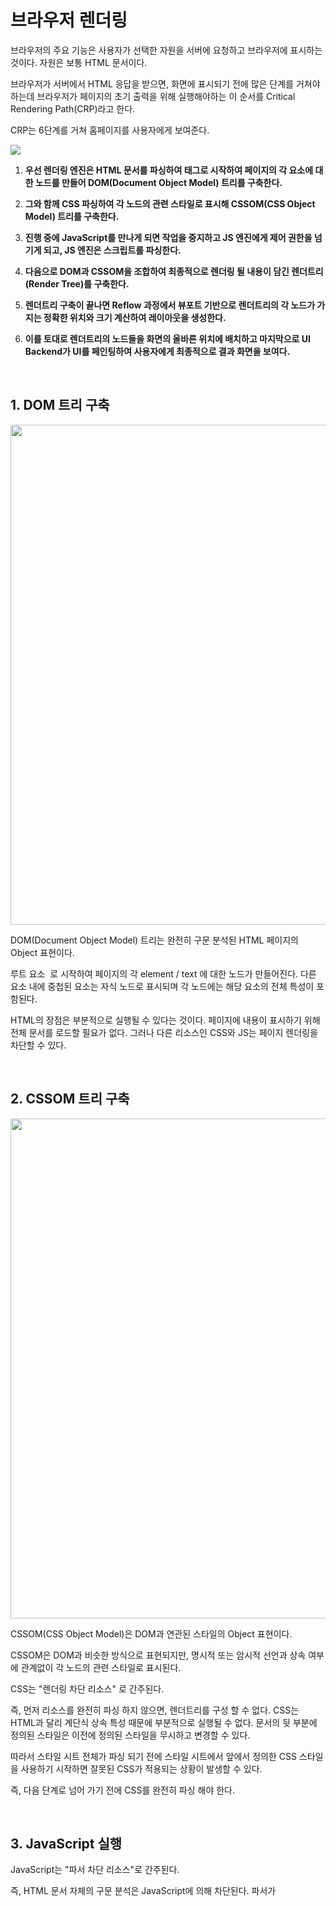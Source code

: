 # 브라우저 렌더링

브라우저의 주요 기능은 사용자가 선택한 자원을 서버에 요청하고 브라우저에 표시하는 것이다. 자원은 보통 HTML 문서이다.

브라우저가 서버에서 HTML 응답을 받으면, 화면에 표시되기 전에 많은 단계를 거쳐야 하는데 브라우저가 페이지의 초기 출력을 위해 실행해야하는 이 순서를 Critical Rendering Path(CRP)라고 한다.

CRP는 6단계를 거쳐 홈페이지를 사용자에게 보여준다.

<img src="https://github.com/moeyg/Front-end-Knowledge/blob/f6f6739b692c54f1356f8a418b7ad26f5444ba0f/Images/Browser-Rendering/Browser-Rendering-1.png" />

1. **우선 렌더링 엔진은 HTML 문서를 파싱하여 <html> 태그로 시작하여 페이지의 각 요소에 대한 노드를 만들어 DOM(Document Object Model) 트리를 구축한다.**

2. **그와 함께 CSS 파싱하여 각 노드의 관련 스타일로 표시해 CSSOM(CSS Object Model) 트리를 구축한다.**

3. **진행 중에 JavaScript를 만나게 되면 작업을 중지하고 JS 엔진에게 제어 권한을 넘기게 되고, JS 엔진은 스크립트를 파싱한다.**

4. **다음으로 DOM과 CSSOM을 조합하여 최종적으로 렌더링 될 내용이 담긴 렌더트리(Render Tree)를 구축한다.**

5. **렌더트리 구축이 끝나면 Reflow 과정에서 뷰포트 기반으로 렌더트리의 각 노드가 가지는 정확한 위치와 크기 계산하여 레이아웃을 생성한다.**

6. **이를 토대로 렌더트리의 노드들을 화면의 올바른 위치에 배치하고 마지막으로 UI Backend가 UI를 페인팅하여 사용자에게 최종적으로 결과 화면을 보여다.**

   <br>

## 1. DOM 트리 구축

<img src="https://github.com/moeyg/Front-end-Knowledge/blob/f6f6739b692c54f1356f8a418b7ad26f5444ba0f/Images/Browser-Rendering/Browser-Rendering-2.png" width="800px" />

DOM(Document Object Model) 트리는 완전히 구문 분석된 HTML 페이지의 Object 표현이다.

루트 요소 <html> 로 시작하여 페이지의 각 element / text 에 대한 노드가 만들어진다. 다른 요소 내에 중첩된 요소는 자식 노드로 표시되며 각 노드에는 해당 요소의 전체 특성이 포함된다.

HTML의 장점은 부분적으로 실행될 수 있다는 것이다. 페이지에 내용이 표시하기 위해 전체 문서를 로드할 필요가 없다. 그러나 다른 리소스인 CSS와 JS는 페이지 렌더링을 차단할 수 있다.
   
<br>

## 2. CSSOM 트리 구축

<img src="https://github.com/moeyg/Front-end-Knowledge/blob/f6f6739b692c54f1356f8a418b7ad26f5444ba0f/Images/Browser-Rendering/Browser-Rendering-3.png" width="800px" />
 
CSSOM(CSS Object Model)은 DOM과 연관된 스타일의 Object 표현이다.

CSSOM은 DOM과 비슷한 방식으로 표현되지만, 명시적 또는 암시적 선언과 상속 여부에 관계없이 각 노드의 관련 스타일로 표시된다.

CSS는 "렌더링 차단 리소스" 로 간주된다.

즉, 먼저 리소스를 완전히 파싱 하지 않으면, 렌더트리를 구성 할 수 없다. CSS는 HTML과 달리 계단식 상속 특성 때문에 부분적으로 실행될 수 없다. 문서의 뒷 부분에 정의된 스타일은 이전에 정의된 스타일을 무시하고 변경할 수 있다.

따라서 스타일 시트 전체가 파싱 되기 전에 스타일 시트에서 앞에서 정의한 CSS 스타일을 사용하기 시작하면 잘못된 CSS가 적용되는 상황이 발생할 수 있다.

즉, 다음 단계로 넘어 가기 전에 CSS를 완전히 파싱 해야 한다.
     
<br>

## 3. **JavaScript 실행**

JavaScript는 "파서 차단 리소스"로 간주된다.

즉, HTML 문서 자체의 구문 분석은 JavaScript에 의해 차단된다. 파서가 <script> 태그에 도달하면 (외부 태그 인 경우) fetch를 중단하고 실행한다. 따라서 문서 내의 요소를 참조하는 JavaScript 파일이 있는 경우 해당 문서가 표시된 후에 배치 해야 한다.

JavaScript가 파서 차단되는 것을 피하기 위해 `<script async src="script.js">` 와 같이 `async` 속성을 적용하여 비동기적으로 로드 할 수 있다.
   
<br>

## 4. 렌더트리 구축

렌더트리는 DOM과 CSSOM의 조합이다. 페이지에서 최종적으로 렌더링 될 내용을 나타내는 트리다.

즉, 표시되는 내용만 캡쳐하기 때문에 `display:none`을 사용하여 CSS로 숨겨진 요소는 포함하지 않는다.

<img src="https://github.com/moeyg/Front-end-Knowledge/blob/f6f6739b692c54f1356f8a418b7ad26f5444ba0f/Images/Browser-Rendering/Browser-Rendering-4.png" width="500px" />

<br>
<br>

## 5. 레이아웃 생성

레이아웃은 뷰포트의 크기에 관련된 CSS 스타일에 대한 텍스트에 의해 뷰포트의 크기를 결정한다.

뷰포트 크기는 문서 헤드에 제공된 메타 뷰포트 태그에 의해 결정되거나, 태그가 제공되지 않으면 기본 뷰포트 너비인 980px이 적용된다.
   
<br>

## 6. 페인팅

마지막으로 페인팅 단계에서 페이지의 가시적인 내용을 픽셀로 변환하여 화면에 표시 할 수 있다. 페인트 단계에서 처리에 걸리는 시간은 DOM의 크기와 적용되는 스타일에 따라 다르다.
   
<br>

## 정리

우선 사용자가 브라우저에 URL을 입력하면, 브라우저 엔진은 쿠키나 세션에 원하는 데이터가 캐싱이 되어있는지 확인합니다. 만약 요청한 정보가 있으면 렌더링 엔진에게 바로 보냅니다. 하지만, 요청한 정보가 없다면 도메인네임시스템(DNS)에 찾아가서 IP 주소를 요청하여 받은 IP 주소의 서버를 찾아가서 자료를 요청하고 데이터를 받아와 렌더링 엔진에게 전달합니다.

 브라우저가 서버에서 HTML 응답을 받으면, 화면에 표시되기 전에 일련의 단계를 거쳐야 합니다.

 우선 렌더링 엔진은 HTML 문서를 파싱하여 태그로 시작하여 페이지의 각 요소에 대한 노드를 만들어 **DOM(Document Object Model) 트리**를 구축합니다.

 그와 함께 CSS 파싱하여 각 노드의 관련 스타일로 표시해 **CSSOM(CSS Object Model) 트리**를 구축합니다.

 진행 중에 **JavaScript를 만나게 되면 작업을 중지**하고 **JS 엔진에게 제어 권한을 넘기게 되고**, JS 엔진은 스크립트를 파싱합니다. 더 빠른 화면 출력을 위해 데이터 일부를 받은 후 바로 화면을 표시하고, 그다음에 데이터를 더 받고 다시 화면을 표시하는 것입니다. 

 다음으로 DOM과 CSSOM을 어태치하여 최종적으로 렌더링 될 내용이 담긴 **렌더트리(Render Tree)를 구축**합니다.

 렌더트리 구축이 끝나면 Reflow 과정에서 **뷰포트 기반으로 렌더트리의 각 노드가 가지는 정확한 위치와 크기 계산**하여 레이아웃을 생성합니다. 

 이를 토대로 렌더트리의 노드들을 화면의 **올바른 위치에 배치**하고 마지막으로 UI Backend가 UI를 **페인팅**하여 사용자에게 최종적으로 결과 화면을 보여줍니다.
